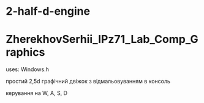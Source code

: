 # 2-half-d-engine

# ZherekhovSerhii_IPz71_Lab_Comp_Graphics

uses: Windows.h

простий 2,5d графічний двіжок з відмальовуванням в консоль

керування на W, A, S, D
